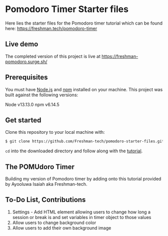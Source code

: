 # Pomodoro Timer Starter files

Here lies the starter files for the Pomodoro timer tutorial which can be found
here: https://freshman.tech/pomodoro-timer

## Live demo

The completed version of this project is live at
https://freshman-pomodoro.surge.sh/

## Prerequisites

You must have [Node.js](https://nodejs.org/en/download/) and
[npm](https://www.npmjs.com/get-npm) installed on your machine. This project was
built against the following versions:

Node v13.13.0
npm v6.14.5

## Get started

Clone this repository to your local machine with:

```bash
$ git clone https://github.com/Freshman-tech/pomodoro-starter-files.git
```

`cd` into the downloaded directory and follow along with the
[tutorial](https://freshman.tech/pomodoro-timer/).

## The POMUdoro Timer

Building my version of Pomodoro timer by adding onto this tutorial provided by Ayooluwa Isaiah aka Freshman-tech.

## To-Do List, Contributions
1. Settings - Add HTML element allowing users to change how long a session or break is and set variables in timer object to those values
2. Allow users to change background color
3. Allow users to add their own background image